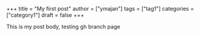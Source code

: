 +++
title = "My first post"
author = ["ymajan"]
tags = ["tag1"]
categories = ["category1"]
draft = false
+++

This is my post body, testing gh branch page
